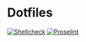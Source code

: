 # Dotfiles

[![Shellcheck](https://www.github.com/dhruvmanila/dotfiles/workflows/Shellcheck/badge.svg)](https://github.com/dhruvmanila/dotfiles/actions?query=workflow%3AShellcheck)
[![Proselint](https://www.github.com/dhruvmanila/dotfiles/workflows/Proselint/badge.svg)](https://github.com/dhruvmanila/dotfiles/actions?query=workflow%3AProselint) 

